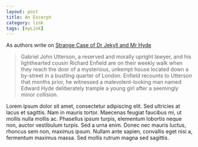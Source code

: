 ```yaml
---
layout: post
title: An Excerpt
category: link
tags: [myLink]
---
```


As authors write on [Strange Case of Dr Jekyll and Mr Hyde](https://en.wikipedia.org/wiki/Strange_Case_of_Dr_Jekyll_and_Mr_Hyde)

> Gabriel John Utterson, a reserved and morally upright lawyer, and his lighthearted cousin Richard Enfield are
> on their weekly walk when they reach the door of a mysterious, unkempt house located down a by-street in a
> bustling quarter of London. Enfield recounts to Utterson that months prior, he witnessed a malevolent-looking
> man named Edward Hyde deliberately trample a young girl after a seemingly minor collision.

Lorem ipsum dolor sit amet, consectetur adipiscing elit. Sed ultricies at lacus et sagittis. Nam in mauris tortor.
Maecenas feugiat faucibus mi, ut mollis nulla mollis ac. Phasellus ipsum turpis, elementum lobortis neque non, 
auctor vestibulum turpis. Sed a urna enim. Donec nec mauris luctus, rhoncus sem non, maximus ipsum. Nullam 
ante sapien, convallis eget nisi a, fermentum maximus massa. Sed mollis rutrum magna sed sagittis. 

